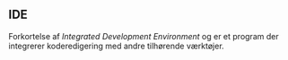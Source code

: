 ## IDE

Forkortelse af *Integrated Development Environment* og er et program der integrerer koderedigering med andre tilhørende værktøjer.
